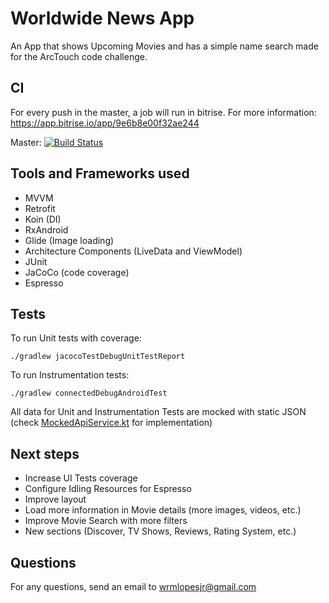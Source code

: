 # Worldwide News App

An App that shows Upcoming Movies and has a simple name search made for the ArcTouch code challenge.

## CI

For every push in the master, a job will run in bitrise. For more information: https://app.bitrise.io/app/9e6b8e00f32ae244

Master: [![Build Status](https://app.bitrise.io/app/ed152af89d6ea656/status.svg?token=ljB2W50XQsDWMqft6vGhyA)](https://app.bitrise.io/app/ed152af89d6ea656)

## Tools and Frameworks used

- MVVM
- Retrofit
- Koin (DI) 
- RxAndroid
- Glide (Image loading) 
- Architecture Components (LiveData and ViewModel)
- JUnit
- JaCoCo (code coverage)
- Espresso

## Tests

To run Unit tests with coverage:

    ./gradlew jacocoTestDebugUnitTestReport


To run Instrumentation tests:

    ./gradlew connectedDebugAndroidTest
    
All data for Unit and Instrumentation Tests are mocked with static JSON (check [MockedApiService.kt](app/src/testCommon/java/com/arctouch/codechallenge/base/mock/MockedEndpointService.kt) for implementation)


## Next steps

- Increase UI Tests coverage
- Configure Idling Resources for Espresso
- Improve layout
- Load more information in Movie details (more images, videos, etc.)
- Improve Movie Search with more filters
- New sections (Discover, TV Shows, Reviews, Rating System, etc.)


## Questions

For any questions, send an email to <wrmlopesjr@gmail.com>